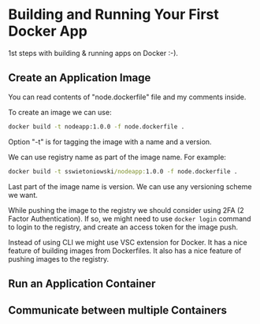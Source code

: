 # Building and Running Your First Docker App

1st steps with building & running apps on Docker :-).

## Create an Application Image

You can read contents of "node.dockerfile" file and my comments inside.

To create an image we can use:

```cmd
docker build -t nodeapp:1.0.0 -f node.dockerfile .
```

Option "-t" is for tagging the image with a name and a version.

We can use registry name as part of the image name. For example:

```cmd
docker build -t sswietoniowski/nodeapp:1.0.0 -f node.dockerfile .
```

Last part of the image name is version. We can use any versioning scheme we want.

While pushing the image to the registry we should consider using 2FA (2 Factor Authentication).
If so, we might need to use `docker login` command to login to the registry, and create an
access token for the image push.

Instead of using CLI we might use VSC extension for Docker. It has a nice feature of
building images from Dockerfiles. It also has a nice feature of pushing images to the registry.

## Run an Application Container

## Communicate between multiple Containers
